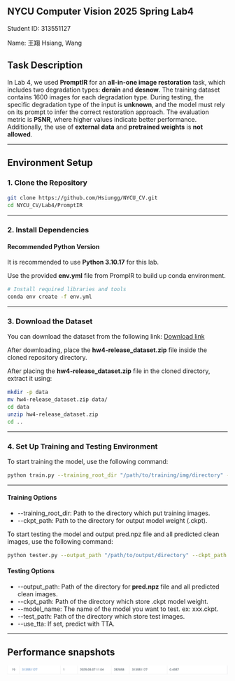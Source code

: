 ## NYCU Computer Vision 2025 Spring Lab4

Student ID: 313551127

Name: 王翔 Hsiang, Wang

## Task Description

In Lab 4, we used **PromptIR** for an **all-in-one image restoration** task, which includes two degradation types: **derain** and **desnow**. The training dataset contains 1600 images for each degradation type. During testing, the specific degradation type of the input is **unknown**, and the model must rely on its prompt to infer the correct restoration approach. The evaluation metric is **PSNR**, where higher values indicate better performance. Additionally, the use of **external data** and **pretrained weights** is **not allowed**.

---

## Environment Setup

### 1. Clone the Repository

```sh
git clone https://github.com/Hsiungg/NYCU_CV.git
cd NYCU_CV/Lab4/PromptIR
```

---

### 2. Install Dependencies

#### Recommended Python Version

It is recommended to use **Python 3.10.17** for this lab.

Use the provided **env.yml** file from PrompIR to build up conda environment.

```sh
# Install required libraries and tools
conda env create -f env.yml
```


---

### 3. Download the Dataset

You can download the dataset from the following link:
[Download link](https://drive.google.com/drive/folders/1Q4qLPMCKdjn-iGgXV_8wujDmvDpSI1ul)

After downloading, place the **hw4-release_dataset.zip** file inside the cloned repository directory.

After placing the **hw4-release_dataset.zip**  file in the cloned directory, extract it using:

```sh
mkdir -p data
mv hw4-release_dataset.zip data/
cd data
unzip hw4-release_dataset.zip
cd ..
```

---

### 4. Set Up Training and Testing Environment

To start training the model, use the following command:

```sh
python train.py --training_root_dir "/path/to/training/img/directory" --ckpt_path "/path/to/output/ckpt/directory"
```

---

#### Training Options

- --training_root_dir: Path to the directory which put training images.
- --ckpt_path: Path to the directory for output model weight (.ckpt).

To start testing the model and output pred.npz file and all predicted clean images, use the following command:

```sh
python tester.py --output_path "/path/to/output/directory" --ckpt_path "/path/to/ckpt/directory" --ckpt_name "your_model_name.ckpt" --test_path "/path/to/test/images/directory"
```

#### Testing Options

- --output_path: Path of the directory for **pred.npz** file and all predicted clean images.
- --ckpt_path: Path of the directory which store .ckpt model weight.
- --model_name: The name of the model you want to test. ex: xxx.ckpt.
- --test_path: Path of the directory which store test images.
- --use_tta: If set, predict with TTA.

---

## Performance snapshots


![image](https://github.com/Hsiungg/NYCU_CV/blob/main/Lab3/final_result.png)

